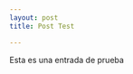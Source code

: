 ```yaml
---
layout: post
title: Post Test

---
```

Esta es una entrada de prueba

<!--stackedit_data:
eyJoaXN0b3J5IjpbLTczOTkwNzI3MCw3MzA5OTgxMTZdfQ==
-->